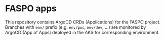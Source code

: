 # FASPO apps

This repository contains ArgoCD CRDs (Applications) for the FASPO project. Branches with `env/` prefix 
(e.g. `env/poc`, `env/dev`, ...) are monitored by ArgoCD (App of Apps) deployed in the AKS for corresponding 
environment.

